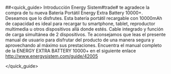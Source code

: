 ##<quick_guide> Introducción
Energy Sistem#trade# te agradece la compra de tu nueva Batería Portátil Energy Extra Battery 10000+. Deseamos que lo disfrutes. Esta batería portátil recargable con 10000mAh de capacidad es ideal para recargar tu smartphone, tablet, reproductor multimedia u otros dispositivos allá donde estés. Cable integrado y función de carga simultánea de 2 dispositivos. Te aconsejamos que leas el presente manual de usuario para disfrutar del producto de una manera segura y aprovechando al máximo sus prestaciones. Encuentra el manual completo de la ENERGY EXTRA BATTERY 10000+ en el siguiente enlace http://www.energysistem.com/guide/42005

</quick_guide>
